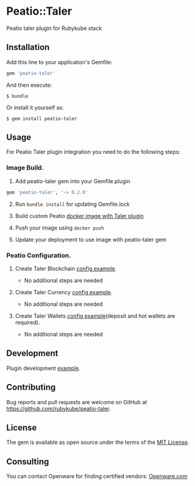# Peatio::Taler

Peatio taler plugin for Rubykube stack

## Installation

Add this line to your application's Gemfile:

```ruby
gem 'peatio-taler'
```

And then execute:

    $ bundle

Or install it yourself as:

    $ gem install peatio-taler

## Usage

For Peatio Taler plugin integration you need to do the following steps:

### Image Build.

1. Add peatio-taler gem into your Gemfile.plugin
```ruby
gem 'peatio-taler', '~> 0.2.0'
```

2. Run `bundle install` for updating Gemfile.lock

3. Build custom Peatio [docker image with Taler plugin](https://github.com/rubykube/peatio/blob/master/docs/plugins.md#build)

4. Push your image using `docker push`

5. Update your deployment to use image with peatio-taler gem

### Peatio Configuration.

1. Create Taler Blockchain [config example](../config/blockchains.yml).
    * No additional steps are needed

2. Create Taler Currency [config example](../config/currencies.yml).
    * No additional steps are needed

3. Create Taler Wallets [config example](../config/wallets.yml)(deposit and hot wallets are required).
    * No additional steps are needed


## Development

Plugin development [example](https://github.com/rubykube/peatio/blob/master/docs/coins/development.md).

## Contributing

Bug reports and pull requests are welcome on GitHub at https://github.com/rubykube/peatio-taler.

## License

The gem is available as open source under the terms of the [MIT License](https://opensource.org/licenses/MIT).

## Consulting

You can contact Openware for finding certified vendors:
[Openware.com](https://www.openware.com)

